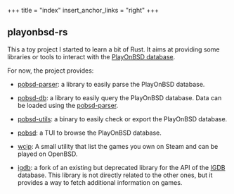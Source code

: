 +++
title = "index"
insert_anchor_links = "right"
+++
## playonbsd-rs

This a toy project I started to learn a bit of Rust. It aims
at providing some libraries or tools to interact with the 
[PlayOnBSD database](https://github.com/playonbsd/OpenBSD-Games-Database).

For now, the project provides:

* [pobsd-parser](https://crates.io/crates/pobsd-parser): a library to easily parse
the PlayOnBSD database.

* [pobsd-db](https://crates.io/crates/pobsd-parser): a library to easily query
the PlayOnBSD database. Data can be loaded using the [pobsd-parser](https://crates.io/crates/pobsd-parser).

* [pobsd-utils](https://crates.io/crates/pobsd-utils): a binary to easily check or
export the PlayOnBSD database.

* [pobsd](https://crates.io/crates/pobsd): a TUI to browse the PlayOnBSD database.

* [wcip](https://crates.io/crates/wcip): A small utility that list the games you own on Steam and
can be played on OpenBSD.

* [igdb](https://crates.io/crates/pobsd): a fork of an existing but deprecated library for 
the API of the [IGDB](https://igdb.com) database. This library is not directly related to
the other ones, but it provides a way to fetch additional information on games.